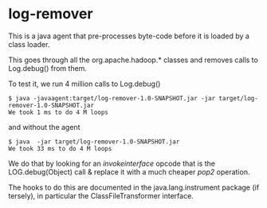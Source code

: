 log-remover
===========

This is a java agent that pre-processes byte-code before it is loaded by a class loader.

This goes through all the org.apache.hadoop.\* classes and removes calls to Log.debug() from them.

To test it, we run 4 million calls to Log.debug()

	$ java -javaagent:target/log-remover-1.0-SNAPSHOT.jar -jar target/log-remover-1.0-SNAPSHOT.jar
	We took 1 ms to do 4 M loops

and without the agent

	$ java  -jar target/log-remover-1.0-SNAPSHOT.jar 
	We took 33 ms to do 4 M loops

We do that by looking for an _invokeinterface_ opcode that is the LOG.debug(Object) call & replace it with a much cheaper _pop2_ operation. 

The hooks to do this are documented in the java.lang.instrument package (if tersely), in particular the ClassFileTransformer interface.
